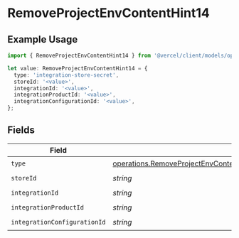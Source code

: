 # RemoveProjectEnvContentHint14

## Example Usage

```typescript
import { RemoveProjectEnvContentHint14 } from '@vercel/client/models/operations';

let value: RemoveProjectEnvContentHint14 = {
  type: 'integration-store-secret',
  storeId: '<value>',
  integrationId: '<value>',
  integrationProductId: '<value>',
  integrationConfigurationId: '<value>',
};
```

## Fields

| Field                        | Type                                                                                                                                                                                               | Required           | Description |
| ---------------------------- | -------------------------------------------------------------------------------------------------------------------------------------------------------------------------------------------------- | ------------------ | ----------- |
| `type`                       | [operations.RemoveProjectEnvContentHintEnvsResponse200ApplicationJSONResponseBody114Type](../../models/operations/removeprojectenvcontenthintenvsresponse200applicationjsonresponsebody114type.md) | :heavy_check_mark: | N/A         |
| `storeId`                    | _string_                                                                                                                                                                                           | :heavy_check_mark: | N/A         |
| `integrationId`              | _string_                                                                                                                                                                                           | :heavy_check_mark: | N/A         |
| `integrationProductId`       | _string_                                                                                                                                                                                           | :heavy_check_mark: | N/A         |
| `integrationConfigurationId` | _string_                                                                                                                                                                                           | :heavy_check_mark: | N/A         |
